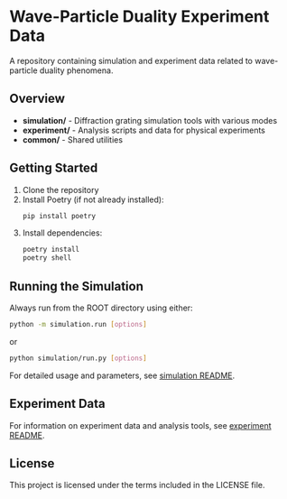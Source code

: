 # Wave-Particle Duality Experiment Data

A repository containing simulation and experiment data related to wave-particle duality phenomena.

## Overview

- **simulation/** - Diffraction grating simulation tools with various modes
- **experiment/** - Analysis scripts and data for physical experiments
- **common/** - Shared utilities

## Getting Started

1. Clone the repository
2. Install Poetry (if not already installed):
   ```bash
   pip install poetry
   ```
3. Install dependencies:
   ```bash
   poetry install
   poetry shell
   ```

## Running the Simulation

Always run from the ROOT directory using either:

```bash
python -m simulation.run [options]
```

or 

```bash
python simulation/run.py [options]
```

For detailed usage and parameters, see [simulation README](simulation/README.md).

## Experiment Data

For information on experiment data and analysis tools, see [experiment README](experiment/README.md).

## License

This project is licensed under the terms included in the LICENSE file.